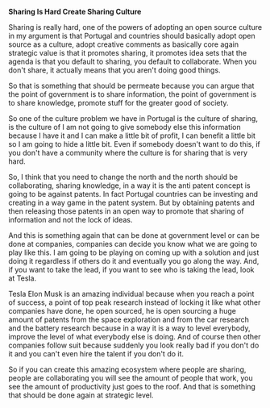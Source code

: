**Sharing Is Hard Create Sharing Culture**

Sharing is really hard, one of the powers of adopting an open source culture in my argument is that Portugal and countries should basically adopt open source as a culture, adopt creative comments as basically core again strategic value is that it promotes sharing, it promotes idea sets that the agenda is that you default to sharing, you default to collaborate. When you don't share, it actually means that you aren't doing good things.

So that is something that should be permeate because you can argue that the point of government is to share information, the point of government is to share knowledge, promote stuff for the greater good of society.

So one of the culture problem we have in Portugal is the culture of sharing, is the culture of I am not going to give somebody else this information because I have it and I can make a little bit of profit, I can benefit a little bit so I am going to hide a little bit. Even if somebody doesn't want to do this, if you don't have a community where the culture is for sharing that is very hard.

So, I think that you need to change the north and the north should be collaborating, sharing knowledge, in a way it is the anti patent concept is going to be against patents. In fact Portugal countries can be investing and creating in a way game in the patent system. But by obtaining patents and then releasing those patents in an open way to promote that sharing of information and not the lock of ideas.

And this is something again that can be done at government level or can be done at companies, companies can decide you know what we are going to play like this. I am going to be playing on coming up with a solution and just doing it regardless if others do it and eventually you go along the way. And, if you want to take the lead, if you want to see who is taking the lead, look at Tesla.

Tesla Elon Musk is an amazing individual because when you reach a point of success, a point of top peak research instead of locking it like what other companies have done, he open sourced, he is open sourcing a huge amount of patents from the space exploration and from the car research and the battery research because in a way it is a way to level everybody, improve the level of what everybody else is doing. And of course then other companies follow suit because suddenly you look really bad if you don't do it and you can't even hire the talent if you don't do it.

So if you can create this amazing ecosystem where people are sharing, people are collaborating you will see the amount of people that work, you see the amount of productivity just goes to the roof. And that is something that should be done again at strategic level.